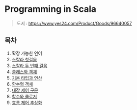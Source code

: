 # Programming in Scala

> 도서 : https://www.yes24.com/Product/Goods/96640057

## 목차

1. 확장 가능한 언어
2. [스칼라 첫걸음](https://github.com/hwibaski/studying-scala/tree/main/src/main/scala/_01)
3. [스칼라 두 번째 걸음](https://github.com/hwibaski/studying-scala/tree/main/src/main/scala/_02)
4. [클래스와 객체](https://github.com/hwibaski/studying-scala/tree/main/src/main/scala/_03)
5. [기본 타입과 연산](https://github.com/hwibaski/studying-scala/tree/main/src/main/scala/_04)
6. [함수형 객체](https://github.com/hwibaski/studying-scala/tree/main/src/main/scala/_05)
7. [내장 제어 구문](https://github.com/hwibaski/studying-scala/tree/main/src/main/scala/_06)
8. [함수와 클로저](https://github.com/hwibaski/studying-scala/tree/main/src/main/scala/_07)
9. [흐름 제어 추상화](https://github.com/hwibaski/studying-scala/tree/main/src/main/scala/_08)
